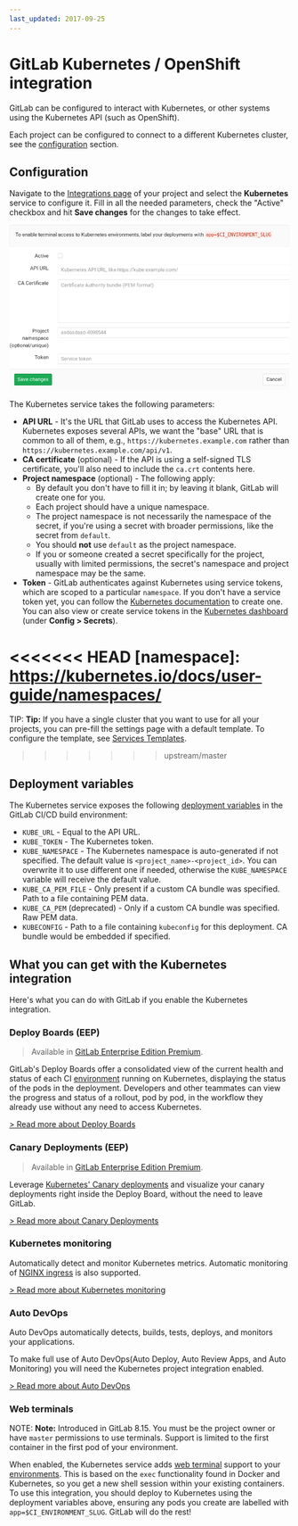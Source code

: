 ```yaml
---
last_updated: 2017-09-25
---
```


# GitLab Kubernetes / OpenShift integration

GitLab can be configured to interact with Kubernetes, or other systems using the
Kubernetes API (such as OpenShift).

Each project can be configured to connect to a different Kubernetes cluster, see
the [configuration](#configuration) section.

## Configuration

Navigate to the [Integrations page](project_services.md#accessing-the-project-services)
of your project and select the **Kubernetes** service to configure it. Fill in
all the needed parameters, check the "Active" checkbox and hit **Save changes**
for the changes to take effect.

![Kubernetes configuration settings](img/kubernetes_configuration.png)

The Kubernetes service takes the following parameters:

- **API URL** -
  It's the URL that GitLab uses to access the Kubernetes API. Kubernetes
  exposes several APIs, we want the "base" URL that is common to all of them,
  e.g., `https://kubernetes.example.com` rather than `https://kubernetes.example.com/api/v1`.
- **CA certificate** (optional) -
  If the API is using a self-signed TLS certificate, you'll also need to include
  the `ca.crt` contents here.
- **Project namespace** (optional) - The following apply:
  - By default you don't have to fill it in; by leaving it blank, GitLab will
    create one for you.
  - Each project should have a unique namespace.
  - The project namespace is not necessarily the namespace of the secret, if
    you're using a secret with broader permissions, like the secret from `default`.
  - You should **not** use `default` as the project namespace.
  - If you or someone created a secret specifically for the project, usually
    with limited permissions, the secret's namespace and project namespace may
    be the same.
- **Token** -
  GitLab authenticates against Kubernetes using service tokens, which are
  scoped to a particular `namespace`. If you don't have a service token yet,
  you can follow the
  [Kubernetes documentation](https://kubernetes.io/docs/tasks/configure-pod-container/configure-service-account/)
  to create one. You can also view or create service tokens in the
  [Kubernetes dashboard](https://kubernetes.io/docs/tasks/access-application-cluster/web-ui-dashboard/#config)
  (under **Config > Secrets**).

<<<<<<< HEAD
[namespace]: https://kubernetes.io/docs/user-guide/namespaces/
=======
TIP: **Tip:**
If you have a single cluster that you want to use for all your projects,
you can pre-fill the settings page with a default template. To configure the
template, see [Services Templates](services_templates.md).
>>>>>>> upstream/master

## Deployment variables

The Kubernetes service exposes the following
[deployment variables](../../../ci/variables/README.md#deployment-variables) in the
GitLab CI/CD build environment:

- `KUBE_URL` - Equal to the API URL.
- `KUBE_TOKEN` - The Kubernetes token.
- `KUBE_NAMESPACE` - The Kubernetes namespace is auto-generated if not specified.
  The default value is `<project_name>-<project_id>`. You can overwrite it to
  use different one if needed, otherwise the `KUBE_NAMESPACE` variable will
  receive the default value.
- `KUBE_CA_PEM_FILE` - Only present if a custom CA bundle was specified. Path
  to a file containing PEM data.
- `KUBE_CA_PEM` (deprecated) - Only if a custom CA bundle was specified. Raw PEM data.
- `KUBECONFIG` - Path to a file containing `kubeconfig` for this deployment.
  CA bundle would be embedded if specified.

## What you can get with the Kubernetes integration

Here's what you can do with GitLab if you enable the Kubernetes integration.

### Deploy Boards (EEP)

> Available in [GitLab Enterprise Edition Premium][ee].

GitLab's Deploy Boards offer a consolidated view of the current health and
status of each CI [environment](../../../ci/environments.md) running on Kubernetes,
displaying the status of the pods in the deployment. Developers and other
teammates can view the progress and status of a rollout, pod by pod, in the
workflow they already use without any need to access Kubernetes.

[> Read more about Deploy Boards](https://docs.gitlab.com/ee/user/project/deploy_boards.html)

### Canary Deployments (EEP)

> Available in [GitLab Enterprise Edition Premium][ee].

Leverage [Kubernetes' Canary deployments](https://kubernetes.io/docs/concepts/cluster-administration/manage-deployment/#canary-deployments)
and visualize your canary deployments right inside the Deploy Board, without
the need to leave GitLab.

[> Read more about Canary Deployments](https://docs.gitlab.com/ee/user/project/canary_deployments.html)

### Kubernetes monitoring

Automatically detect and monitor Kubernetes metrics. Automatic monitoring of
[NGINX ingress](./prometheus_library/nginx.md) is also supported.

[> Read more about Kubernetes monitoring](prometheus_library/kubernetes.md)

### Auto DevOps

Auto DevOps automatically detects, builds, tests, deploys, and monitors your
applications.

To make full use of Auto DevOps(Auto Deploy, Auto Review Apps, and Auto Monitoring)
you will need the Kubernetes project integration enabled.

[> Read more about Auto DevOps](../../../topics/autodevops/index.md)

### Web terminals

NOTE: **Note:**
Introduced in GitLab 8.15. You must be the project owner or have `master` permissions
to use terminals. Support is limited to the first container in the
first pod of your environment.

When enabled, the Kubernetes service adds [web terminal](../../../ci/environments.md#web-terminals)
support to your [environments](../../../ci/environments.md). This is based on the `exec` functionality found in
Docker and Kubernetes, so you get a new shell session within your existing
containers. To use this integration, you should deploy to Kubernetes using
the deployment variables above, ensuring any pods you create are labelled with
`app=$CI_ENVIRONMENT_SLUG`. GitLab will do the rest!

[ee]: https://about.gitlab.com/gitlab-ee/
